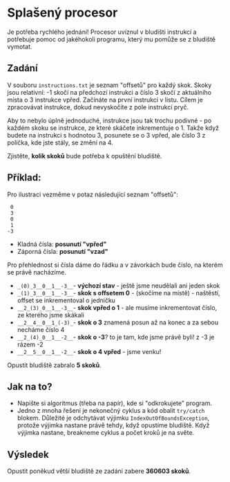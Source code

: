# Splašený procesor

Je potřeba rychlého jednání! Procesor uvíznul v bludišti instrukcí a potřebuje pomoc od jakéhokoli programu, který mu pomůže se z bludiště vymotat.

## Zadání
V souboru `instructions.txt` je seznam "offsetů" pro každý skok. Skoky jsou relativní: -1 skočí na předchozí instrukci a číslo 3 skočí z aktuálního místa o 3 instrukce vpřed. Začínáte na první instrukci v listu. Cílem je zpracovávat instrukce, dokud nevyskočíte z pole instrukcí pryč.

Aby to nebylo úplně jednoduché, instrukce jsou tak trochu podivné - po každém skoku se instrukce, ze které skáčete inkrementuje o 1. Takže když budete na instrukci s hodnotou 3, posunete se o 3 vpřed, ale číslo 3 z políčka, kde jste stály, se změní na 4.

Zjistěte, __kolik skoků__ bude potřeba k opuštění bludiště.

## Příklad:
Pro ilustraci vezměme v potaz následující seznam "offsetů":
```
 0
 3
 0
 1
-3
```
- Kladná čísla: __posunutí "vpřed"__
- Záporná čísla: __posunutí "vzad"__

Pro přehlednost si čísla dáme do řádku a v závorkách bude číslo, na kterém se právě nacházíme.

- `_(0)_3__0__1__-3__`- __výchozí stav__ - ještě jsme neudělali ani jeden skok
- `_(1)_3__0__1__-3__`- __skok s offsetem 0__ - (skočíme na místě) - naštěstí, offset se inkrementoval o jedničku
- `__2_(3)_0__1__-3__`- __skok vpřed o 1__ - ale musíme inkrementovat číslo, ze kterého jsme skákali
- `__2__4__0__1_(-3)_`- __skok o 3__ znamená posun až na konec a za sebou necháme číslo 4
- `__2_(4)_0__1__-2__`- __skok o -3__? to je tam, kde jsme právě byli! z -3 je rázem -2
- `__2__5__0__1__-2__`- __skok o 4 vpřed__ - jsme venku!

Opustit bludiště zabralo __5 skoků__.

## Jak na to?
- Napište si algoritmus (třeba na papír), kde si "odkrokujete" program.
- Jedno z mnoha řešení je nekonečný cyklus a kód obalit `try/catch` blokem. Důležité je odchytávat výjimku `IndexOutOfBoundsException`, protože výjimka nastane právě tehdy, když opustíme bludiště. Když výjimka nastane, breakneme cyklus a počet kroků je na světe.

## Výsledek
Opustit poněkud větší bludiště ze zadání zabere __360603 skoků__.
